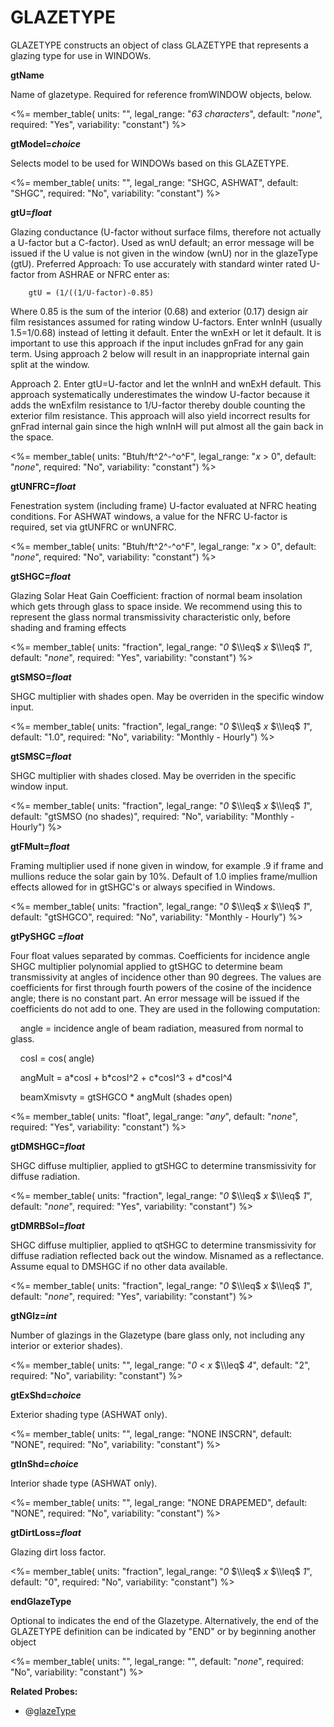 # GLAZETYPE

GLAZETYPE constructs an object of class GLAZETYPE that represents a glazing type for use in WINDOWs.

**gtName**

Name of glazetype. Required for reference fromWINDOW objects, below.

<%= member_table(
  units: "",
  legal_range: "*63 characters*",
  default: "*none*",
  required: "Yes",
  variability: "constant")
  %>

**gtModel=*choice***

Selects model to be used for WINDOWs based on this GLAZETYPE.

<%= member_table(
  units: "",
  legal_range: "SHGC, ASHWAT",
  default: "SHGC",
  required: "No",
  variability: "constant")
  %>

**gtU=*float***

Glazing conductance (U-factor without surface films, therefore not actually a U-factor but a C-factor). Used as wnU default; an error message will be issued if the U value is not given in the window (wnU) nor in the glazeType (gtU). <!-- TODO: rename gtC? (Also wnU s/b wnC?) 7-2011 --> Preferred Approach: To use accurately with standard winter rated U-factor from ASHRAE or NFRC enter as:

        gtU = (1/((1/U-factor)-0.85)

Where 0.85 is the sum of the interior (0.68) and exterior (0.17) design air film resistances assumed for rating window U-factors. Enter wnInH (usually 1.5=1/0.68) instead of letting it default. Enter the wnExH or let it default. It is important to use this approach if the input includes gnFrad for any gain term. Using approach 2 below will result in an inappropriate internal gain split at the window.

Approach 2. Enter gtU=U-factor and let the wnInH and wnExH default. This approach systematically underestimates the window U-factor because it adds the wnExfilm resistance to 1/U-factor thereby double counting the exterior film resistance. This approach will also yield incorrect results for gnFrad internal gain since the high wnInH will put almost all the gain back in the space.

<%= member_table(
  units: "Btuh/ft^2^-^o^F",
  legal_range: "*x* $>$ 0",
  default: "*none*",
  required: "No",
  variability: "constant")
  %>

**gtUNFRC=*float***

Fenestration system (including frame) U-factor evaluated at NFRC heating conditions. For ASHWAT windows, a value for the NFRC U-factor is required, set via gtUNFRC or wnUNFRC.

<%= member_table(
  units: "Btuh/ft^2^-^o^F",
  legal_range: "*x* $>$ 0",
  default: "*none*",
  required: "No",
  variability: "constant")
  %>

**gtSHGC=*float***

Glazing Solar Heat Gain Coefficient: fraction of normal beam insolation which gets through glass to space inside. We recommend using this to represent the glass normal transmissivity characteristic only, before shading and framing effects

<%= member_table(
  units: "fraction",
  legal_range: "*0* $\\leq$ *x* $\\leq$ *1*",
  default: "*none*",
  required: "Yes",
  variability: "constant")
  %>

**gtSMSO=*float***

SHGC multiplier with shades open. May be overriden in the specific window input.

<%= member_table(
  units: "fraction",
  legal_range: "*0* $\\leq$ *x* $\\leq$ *1*",
  default: "1.0",
  required: "No",
  variability: "Monthly - Hourly")
  %>

**gtSMSC=*float***

SHGC multiplier with shades closed. May be overriden in the specific window input.

<%= member_table(
  units: "fraction",
  legal_range: "*0* $\\leq$ *x* $\\leq$ *1*",
  default: "gtSMSO (no shades)",
  required: "No",
  variability: "Monthly - Hourly")
  %>

**gtFMult=*float***

Framing multiplier used if none given in window, for example .9 if frame and mullions reduce the solar gain by 10%. Default of 1.0 implies frame/mullion effects allowed for in gtSHGC's or always specified in Windows.

<%= member_table(
  units: "fraction",
  legal_range: "*0* $\\leq$ *x* $\\leq$ *1*",
  default: "gtSHGCO",
  required: "No",
  variability: "Monthly - Hourly")
  %>

**gtPySHGC =*float***

Four float values separated by commas. Coefficients for incidence angle SHGC multiplier polynomial applied to gtSHGC to determine beam transmissivity at angles of incidence other than 90 degrees. The values are coefficients for first through fourth powers of the cosine of the incidence angle; there is no constant part. An error message will be issued if the coefficients do not add to one. They are used in the following computation:

    angle = incidence angle of beam radiation, measured from normal to glass.

    cosI = cos( angle)

    angMult = a\*cosI + b\*cosI\^2 + c\*cosI\^3 + d\*cosI\^4

    beamXmisvty = gtSHGCO \* angMult (shades open)

<%= member_table(
  units: "float",
  legal_range: "*any*",
  default: "*none*",
  required: "Yes",
  variability: "constant")
  %>

**gtDMSHGC=*float***

SHGC diffuse multiplier, applied to gtSHGC to determine transmissivity for diffuse radiation.

<%= member_table(
  units: "fraction",
  legal_range: "*0* $\\leq$ *x* $\\leq$ *1*",
  default: "*none*",
  required: "Yes",
  variability: "constant")
  %>

**gtDMRBSol=*float***

SHGC diffuse multiplier, applied to qtSHGC to determine transmissivity for diffuse radiation reflected back out the window. Misnamed as a reflectance. Assume equal to DMSHGC if no other data available.

<%= member_table(
  units: "fraction",
  legal_range: "*0* $\\leq$ *x* $\\leq$ *1*",
  default: "*none*",
  required: "Yes",
  variability: "constant")
  %>

**gtNGlz=*int***

Number of glazings in the Glazetype (bare glass only, not including any interior or exterior shades).

<%= member_table(
  units: "",
  legal_range: "*0* $<$ *x* $\\leq$ *4*",
  default: "2",
  required: "No",
  variability: "constant")
  %>

**gtExShd=*choice***

Exterior shading type (ASHWAT only).

<%= member_table(
  units: "",
  legal_range: "NONE INSCRN",
  default: "NONE",
  required: "No",
  variability: "constant")
  %>

**gtInShd=*choice***

Interior shade type (ASHWAT only).

<%= member_table(
  units: "",
  legal_range: "NONE DRAPEMED",
  default: "NONE",
  required: "No",
  variability: "constant")
  %>

**gtDirtLoss=*float***

Glazing dirt loss factor.

<%= member_table(
  units: "fraction",
  legal_range: "*0* $\\leq$ *x* $\\leq$ *1*",
  default: "0",
  required: "No",
  variability: "constant")
  %>

**endGlazeType**

Optional to indicates the end of the Glazetype. Alternatively, the end of the GLAZETYPE definition can be indicated by "END" or by beginning another object

<%= member_table(
  units: "",
  legal_range: "",
  default: "*none*",
  required: "No",
  variability: "constant")
  %>

**Related Probes:**

- @[glazeType](#p_glazetype)
